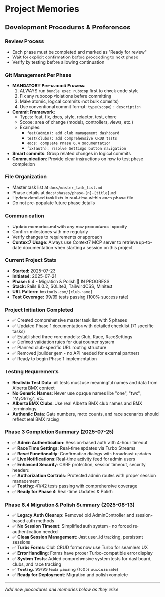 # Project Memories

## Development Procedures & Preferences

### Review Process
- Each phase must be completed and marked as "Ready for review"
- Wait for explicit confirmation before proceeding to next phase
- Verify by testing before allowing continuation

### Git Management Per Phase
- **MANDATORY Pre-commit Process**:
  1. ALWAYS run `bundle exec rubocop` first to check code style
  2. Fix any rubocop violations before committing
  3. Make atomic, logical commits (not bulk commits)
  4. Use conventional commit format: `type(scope): description`
- **Commit Framework**:
  - Types: feat, fix, docs, style, refactor, test, chore
  - Scope: area of change (models, controllers, views, etc.)
  - Examples:
    - `feat(admin): add club management dashboard`
    - `test(clubs): add comprehensive CRUD tests`
    - `docs: complete Phase 6.4 documentation`
    - `fix(auth): resolve Settings button navigation`
- **Smart commits**: Group related changes in logical commits
- **Communication**: Provide clear instructions on how to test phase completion

### File Organization
- Master task list at `docs/master_task_list.md`
- Phase details at `docs/phases/phase-[n]-[title].md`
- Update detailed task lists in real-time within each phase file
- Do not pre-populate future phase details

### Communication
- Update memories.md with any new procedures I specify
- Confirm milestones with me regularly
- Verify changes to requirements or approach
- **Context7 Usage**: Always use Context7 MCP server to retrieve up-to-date documentation when starting a session on this project

### Current Project Stats
- **Started:** 2025-07-23
- **Initiated:** 2025-07-24
- **Phase:** 6.4 - Migration & Polish 🚧 IN PROGRESS
- **Stack:** Rails 8.0.2, SQLite3, TailwindCSS, Minitest
- **URL Pattern:** `bmxtools.com/[club-name]`
- **Test Coverage:** 99/99 tests passing (100% success rate)

### Project Initiation Completed
- ✅ Created comprehensive master task list with 5 phases
- ✅ Updated Phase 1 documentation with detailed checklist (71 specific tasks)
- ✅ Established three core models: Club, Race, RaceSettings
- ✅ Defined validation rules for dual counter system
- ✅ Planned club-specific URL routing structure
- ✅ Removed jbuilder gem - no API needed for external partners
- ✅ Ready to begin Phase 1 implementation

### Testing Requirements
- **Realistic Test Data**: All tests must use meaningful names and data from Alberta BMX context
- **No Generic Names**: Never use opaque names like "one", "two", "MyString", etc.
- **Alberta BMX Clubs**: Use real Alberta BMX club names and BMX terminology
- **Authentic Data**: Gate numbers, moto counts, and race scenarios should reflect real BMX racing

### Phase 3 Completion Summary (2025-07-25)
- ✅ **Admin Authentication**: Session-based auth with 4-hour timeout
- ✅ **Race Time Settings**: Real-time updates via Turbo Streams
- ✅ **Reset Functionality**: Confirmation dialogs with broadcast updates
- ✅ **Live Notifications**: Real-time activity feed for admin users
- ✅ **Enhanced Security**: CSRF protection, session timeout, security headers
- ✅ **Authorization Controls**: Protected admin routes with proper session management
- ✅ **Testing**: 41/42 tests passing with comprehensive coverage
- ✅ **Ready for Phase 4**: Real-time Updates & Polish

### Phase 6.4 Migration & Polish Summary (2025-08-13)
- ✅ **Legacy Auth Cleanup**: Removed old AdminController and session-based auth methods
- ✅ **No Session Timeout**: Simplified auth system - no forced re-authentication needed
- ✅ **Clean Session Management**: Just user_id tracking, persistent sessions
- ✅ **Turbo Forms**: Club CRUD forms now use Turbo for seamless UX
- ✅ **Error Handling**: Forms have proper Turbo-compatible error display
- ✅ **System Tests**: Added comprehensive system tests for dashboard, clubs, and race tracking
- ✅ **Testing**: 99/99 tests passing (100% success rate)
- ✅ **Ready for Deployment**: Migration and polish complete

---
*Add new procedures and memories below as they arise*

